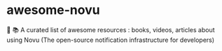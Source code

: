 # awesome-novu
📔 📚 A curated list of awesome resources : books, videos, articles about using Novu (The open-source notification infrastructure for developers)
